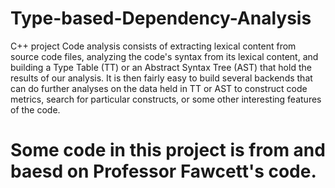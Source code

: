 # Type-based-Dependency-Analysis
C++ project
Code analysis consists of extracting lexical content from source code files, analyzing the code's syntax from its lexical content, and building a Type Table (TT) or an Abstract Syntax Tree (AST) that hold the results of our analysis. It is then fairly easy to build several backends that can do further analyses on the data held in TT or AST to construct code metrics, search for particular constructs, or some other interesting features of the code.

# Some code in this project is from and baesd on Professor Fawcett's code.

